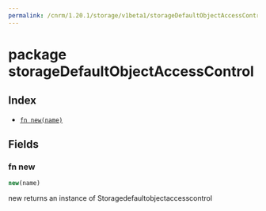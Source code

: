 ```yaml
---
permalink: /cnrm/1.20.1/storage/v1beta1/storageDefaultObjectAccessControl/
---
```


# package storageDefaultObjectAccessControl



## Index

* [`fn new(name)`](#fn-new)

## Fields

### fn new

```ts
new(name)
```

new returns an instance of Storagedefaultobjectaccesscontrol